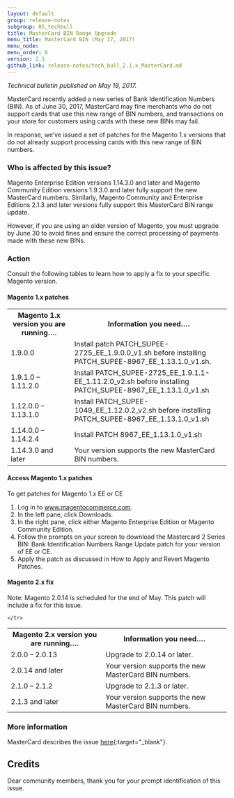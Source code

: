 ```yaml
---
layout: default 
group: release-notes
subgroup: 05_techbull
title: MasterCard BIN Range Upgrade 
menu_title: MasterCard BIN (May 17, 2017)
menu_node: 
menu_order: 6
version: 2.1
github_link: release-notes/tech_bull_2.1.x_MasterCard.md
---
```


*Technical bulletin published on May 19, 2017.*

MasterCard recently added a new series of Bank Identification Numbers (BIN). As of June 30, 2017, MasterCard may fine merchants who do not support cards that use this new range of BIN numbers, and transactions on your store for customers using cards with these new BINs may fail. 

In response, we’ve issued a set of patches for the Magento 1.x versions that do not already support processing cards with this new range of BIN numbers. 



### Who is affected by this issue?

Magento Enterprise Edition versions 1.14.3.0 and later and Magento Community Edition versions 1.9.3.0 and later fully support the new MasterCard numbers. Similarly, Magento Community and Enterprise Editions 2.1.3 and later versions fully support this MasterCard BIN range update.

However, if you are using an older version of Magento, you must upgrade by June 30 to avoid fines and ensure the correct processing of payments made with these new BINs. 


### Action

Consult the following tables to learn how to apply a fix to your specific Magento version.

#### Magento 1.x patches

<table>
  <tr>
    <th>Magento 1.x version you are running….</th>
    <th>Information you need….</th>
 
  </tr>
  <tr>
    <td>1.9.0.0</td>
    <td>Install patch PATCH_SUPEE-2725_EE_1.9.0.0_v1.sh before installing PATCH_SUPEE-8967_EE_1.13.1.0_v1.sh.</td>
    
  </tr>
  <tr>
    <td>1.9.1.0 – 1.11.2.0</td>
    <td>Install PATCH_SUPEE-2725_EE_1.9.1.1-EE_1.11.2.0_v2.sh before installing PATCH_SUPEE-8967_EE_1.13.1.0_v1.sh</td>
    
  </tr>
  <tr>
    <td>1.12.0.0 – 1.13.1.0</td>
    <td>Install PATCH_SUPEE-1049_EE_1.12.0.2_v2.sh before installing PATCH_SUPEE-8967_EE_1.13.1.0_v1.sh</td>
      </tr>

  <tr>
    <td>1.14.0.0 – 1.14.2.4</td>
    <td>Install PATCH 8967_EE_1.13.1.0_v1.sh</td>
      </tr>

<tr>
    <td>1.14.3.0 and later</td>
    <td>Your version supports the new MasterCard BIN numbers.</td>
      </tr>

</table>
	

#### Access Magento 1.x patches

To get patches for Magento 1.x EE or CE
1.	Log in to www.magentocommerce.com.
2.	In the left pane, click Downloads.
3.	In the right pane, click either Magento Enterprise Edition or Magento Community Edition.
4.	Follow the prompts on your screen to download the Mastercard 2 Series BIN: Bank Identification Numbers Range Update patch for your version of EE or CE.
5.	Apply the patch as discussed in How to Apply and Revert Magento Patches.



#### Magento 2.x fix

Note: Magento 2.0.14 is scheduled for the end of May. This patch will include a fix for this issue. 

<table>
  <tr>
    <th>Magento 2.x version you are running….</th>
    <th>Information you need….</th>
 
  </tr>
  <tr>
    <td>2.0.0 – 2.0.13</td>
    <td>Upgrade to 2.0.14 or later.  </td>
    
  </tr>
<tr>
  <td>2.0.14 and later</td>
    <td>Your version supports the new MasterCard BIN numbers.  </td>

    </tr>


  <tr>
    <td>2.1.0 – 2.1.2</td>
    <td>Upgrade to 2.1.3 or later. </td>
    
  </tr>
 
<tr>
    <td>2.1.3 and later </td>
    <td>Your version supports the new MasterCard BIN numbers.</td>
      </tr>

</table>





### More information
MasterCard describes the issue [here](https://www.mastercard.us/en-us/issuers/get-support/2-series-bin-expansion.html){:target="_blank"}.



## Credits
Dear community members, thank you for your prompt identification of this issue.  






